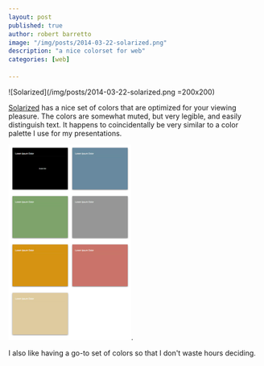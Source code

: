 ```yaml
---
layout: post
published: true
author: robert barretto
image: "/img/posts/2014-03-22-solarized.png"
description: "a nice colorset for web"
categories: [web]

---
```


![Solarized](/img/posts/2014-03-22-solarized.png =200x200)

[Solarized](http://ethanschoonover.com/solarized) has a nice set of colors that are optimized for your viewing pleasure. The colors are somewhat muted, but very legible, and easily distinguish text. It happens to coincidentally be very similar to a color palette I use for my presentations. 

![My Keynote color palette](/img/posts/2014-03-22-keynote-colors.png). 

I also like having a go-to set of colors so that I don't waste hours deciding.
